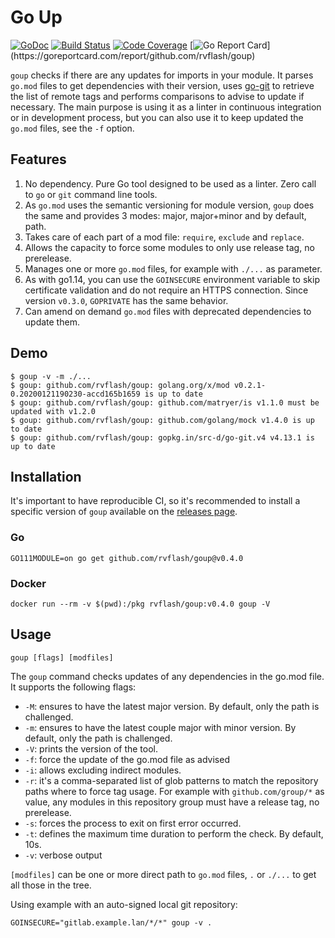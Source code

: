 # Go Up

[![GoDoc](https://godoc.org/github.com/rvflash/goup?status.svg)](https://godoc.org/github.com/rvflash/goup)
[![Build Status](https://api.travis-ci.org/rvflash/goup.svg?branch=master)](https://travis-ci.org/rvflash/goup?branch=master)
[![Code Coverage](https://codecov.io/gh/rvflash/goup/branch/master/graph/badge.svg)](https://codecov.io/gh/rvflash/goup)
[![Go Report Card](https://goreportcard.com/badge/github.com/rvflash/goup?)](https://goreportcard.com/report/github.com/rvflash/goup)


`goup` checks if there are any updates for imports in your module.
It parses `go.mod` files to get dependencies with their version, uses [go-git](https://github.com/src-d/go-git) 
to retrieve the list of remote tags and performs comparisons to advise to update if necessary.
The main purpose is using it as a linter in continuous integration or in development process,
but you can also use it to keep updated the `go.mod` files, see the `-f` option.

## Features

1. No dependency. Pure Go tool designed to be used as a linter. Zero call to `go` or `git` command line tools.
1. As `go.mod` uses the semantic versioning for module version, `goup` does the same and provides 3 modes: major, 
major+minor and by default, path. 
1. Takes care of each part of a mod file: `require`, `exclude` and `replace`.
1. Allows the capacity to force some modules to only use release tag, no prerelease.
1. Manages one or more `go.mod` files, for example with `./...` as parameter. 
1. As with go1.14, you can use the `GOINSECURE` environment variable to skip certificate validation and do
not require an HTTPS connection. Since version `v0.3.0`, `GOPRIVATE` has the same behavior. 
1. Can amend on demand `go.mod` files with deprecated dependencies to update them.

## Demo

```shell
$ goup -v -m ./...
$ goup: github.com/rvflash/goup: golang.org/x/mod v0.2.1-0.20200121190230-accd165b1659 is up to date
$ goup: github.com/rvflash/goup: github.com/matryer/is v1.1.0 must be updated with v1.2.0
$ goup: github.com/rvflash/goup: github.com/golang/mock v1.4.0 is up to date
$ goup: github.com/rvflash/goup: gopkg.in/src-d/go-git.v4 v4.13.1 is up to date
```

## Installation

It's important to have reproducible CI, so it's recommended to install a specific version of `goup` available
on the [releases page](https://github.com/rvflash/goup/releases).


### Go

```shell
GO111MODULE=on go get github.com/rvflash/goup@v0.4.0
```

### Docker

```shell
docker run --rm -v $(pwd):/pkg rvflash/goup:v0.4.0 goup -V
```

## Usage

```shell
goup [flags] [modfiles]
```

The `goup` command checks updates of any dependencies in the go.mod file.
It supports the following flags:

* `-M`: ensures to have the latest major version. By default, only the path is challenged.
* `-m`: ensures to have the latest couple major with minor version. By default, only the path is challenged.
* `-V`: prints the version of the tool.
* `-f`: force the update of the go.mod file as advised
* `-i`: allows excluding indirect modules.
* `-r`: it's a comma-separated list of glob patterns to match the repository paths where to force tag usage.
For example with `github.com/group/*` as value, any modules in this repository group must have a release tag,
no prerelease. 
* `-s`: forces the process to exit on first error occurred.
* `-t`: defines the maximum time duration to perform the check. By default, 10s. 
* `-v`: verbose output

`[modfiles]` can be one or more direct path to `go.mod` files, `.` or `./...` to get all those in the tree.

Using example with an auto-signed local git repository:

```shell
GOINSECURE="gitlab.example.lan/*/*" goup -v .
```
